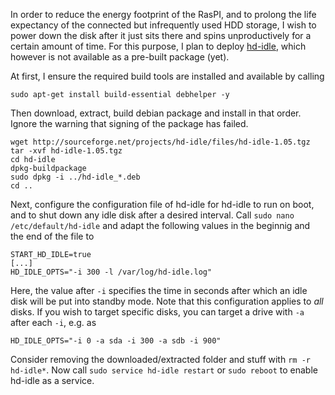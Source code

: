 In order to reduce the energy footprint of the RasPI, and to prolong the life expectancy of the connected but infrequently used HDD storage, I wish to power down the disk after it just sits there and spins unproductively for a certain amount of time.
For this purpose, I plan to deploy [hd-idle](http://sourceforge.net/projects/hd-idle), which however is not available as a pre-built package (yet).

At first, I ensure the required build tools are installed and available by calling
```
sudo apt-get install build-essential debhelper -y
```

Then download, extract, build debian package and install in that order. Ignore the warning that signing of the package has failed.
```
wget http://sourceforge.net/projects/hd-idle/files/hd-idle-1.05.tgz
tar -xvf hd-idle-1.05.tgz
cd hd-idle
dpkg-buildpackage
sudo dpkg -i ../hd-idle_*.deb
cd ..
```

Next, configure the configuration file of hd-idle for hd-idle to run on boot, and to shut down any idle disk after a desired interval. Call `sudo nano /etc/default/hd-idle` and adapt the following values in the beginnig and the end of the file to
```
START_HD_IDLE=true
[...]
HD_IDLE_OPTS="-i 300 -l /var/log/hd-idle.log"
```
Here, the value after `-i` specifies the time in seconds after which an idle disk will be put into standby mode. Note that this configuration applies to *all* disks. If you wish to target specific disks, you can target a drive with `-a` after each  `-i`, e.g. as
```
HD_IDLE_OPTS="-i 0 -a sda -i 300 -a sdb -i 900"
```
Consider removing the downloaded/extracted folder and stuff with `rm -r hd-idle*`.
Now call `sudo service hd-idle restart` or `sudo reboot` to enable hd-idle as a service.
